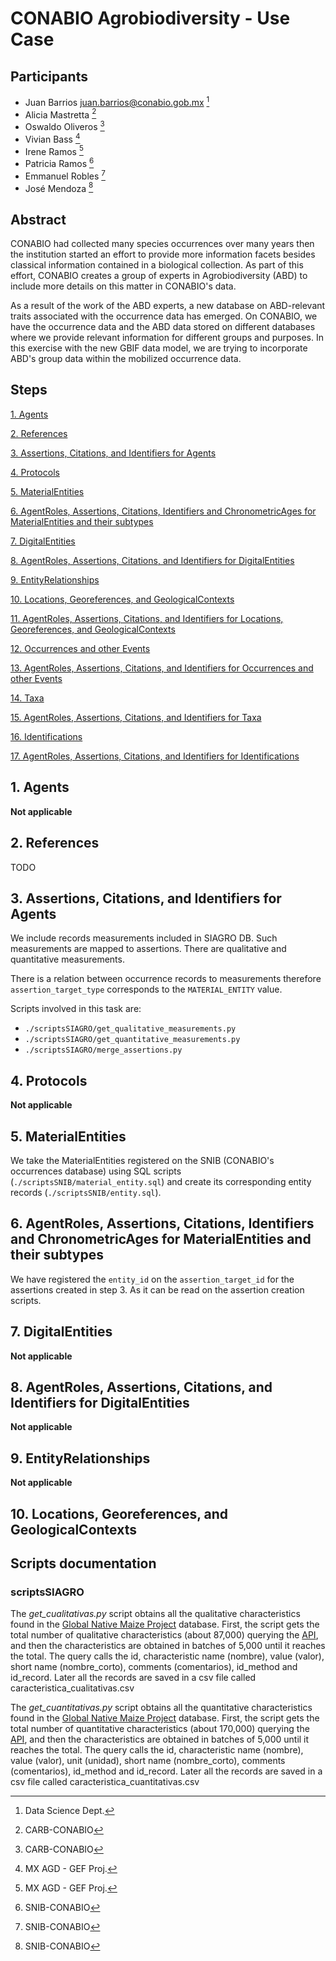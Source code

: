 # CONABIO Agrobiodiversity - Use Case

## Participants

 * Juan Barrios <juan.barrios@conabio.gob.mx> [^1]
 * Alicia Mastretta [^2]
 * Oswaldo Oliveros [^2]
 * Vivian Bass [^3]
 * Irene Ramos [^3]
 * Patricia Ramos [^4]
 * Emmanuel Robles [^4]
 * José Mendoza [^4]


## Abstract

CONABIO had collected many species occurrences over many years then the 
institution started an effort to provide more information facets besides 
classical information contained in a biological collection. As part of this 
effort, CONABIO creates a group of experts in Agrobiodiversity (ABD) to 
include more details on this matter in CONABIO's data. 

As a result of the work of the ABD experts, a new database on ABD-relevant 
traits associated with the occurrence data has emerged. On CONABIO, we have 
the occurrence data and the ABD data stored on different databases where we 
provide relevant information for different groups and purposes. In this 
exercise with the new GBIF data model, we are trying to incorporate ABD's group 
data within the mobilized occurrence data. 

## Steps

[1. Agents](#1-agents)

[2. References](#2-references)

[3. Assertions, Citations, and Identifiers for Agents](#3-assertions-citations-and-identifiers-for-agents)

[4. Protocols](#4-protocols)

[5. MaterialEntities](#5-materialentities)

[6. AgentRoles, Assertions, Citations, Identifiers and ChronometricAges for MaterialEntities and their subtypes](#6-agentroles-assertions-citations-identifiers-and-chronometricages-for-materialentities-and-their-subtypes)

[7. DigitalEntities](#7-digitalentities)

[8. AgentRoles, Assertions, Citations, and Identifiers for DigitalEntities](#8-agentroles-assertions-citations-and-identifiers-for-digitalentities)

[9. EntityRelationships](#9-entityrelationships)

[10. Locations, Georeferences, and GeologicalContexts](#10-locations-georeferences-and-geologicalcontexts)

[11. AgentRoles, Assertions, Citations, and Identifiers for Locations, Georeferences, and GeologicalContexts](#11-agentroles-assertions-citations-and-identifiers-for-locations-georeferences-and-geologicalcontexts)

[12. Occurrences and other Events](#12-occurrences-and-other-events)

[13. AgentRoles, Assertions, Citations, and Identifiers for Occurrences and other Events](#13-agentroles-assertions-citations-and-identifiers-for-occurrences-and-other-events)

[14. Taxa](#14-taxa)

[15. AgentRoles, Assertions, Citations, and Identifiers for Taxa](#15-agentroles-assertions-citations-and-identifiers-for-taxa)

[16. Identifications](#16-identifications)

[17. AgentRoles, Assertions, Citations, and Identifiers for Identifications](#17-agentroles-assertions-citations-and-identifiers-for-identifications)

## 1. Agents

**Not applicable** 

## 2. References

TODO

## 3. Assertions, Citations, and Identifiers for Agents

We include records measurements included in SIAGRO DB. Such measurements are 
mapped to assertions. There are qualitative and quantitative measurements.  

There is a relation between occurrence records to measurements therefore 
`assertion_target_type` corresponds to the `MATERIAL_ENTITY` value.

Scripts involved in this task are:
- `./scriptsSIAGRO/get_qualitative_measurements.py`
- `./scriptsSIAGRO/get_quantitative_measurements.py`
- `./scriptsSIAGRO/merge_assertions.py`

## 4. Protocols

**Not applicable**

## 5. MaterialEntities

We take the MaterialEntities registered on the SNIB (CONABIO's occurrences 
database) using SQL scripts (`./scriptsSNIB/material_entity.sql`) and create 
its corresponding entity records (`./scriptsSNIB/entity.sql`).

## 6. AgentRoles, Assertions, Citations, Identifiers and ChronometricAges for MaterialEntities and their subtypes 

We have registered the `entity_id` on the `assertion_target_id` for the assertions
created in step 3. As it can be read on the assertion creation scripts.

## 7. DigitalEntities

**Not applicable**

## 8. AgentRoles, Assertions, Citations, and Identifiers for DigitalEntities

**Not applicable**

## 9. EntityRelationships

**Not applicable**

## 10. Locations, Georeferences, and GeologicalContexts



## Scripts documentation

### scriptsSIAGRO

The *get_cualitativas.py* script obtains all the qualitative characteristics found in the [Global Native Maize Project](https://maices-siagro.conabio.gob.mx/spa/) database. First, the script gets the total number of qualitative characteristics (about 87,000) querying the [API](https://maices-siagro.conabio.gob.mx/api/graphql/), and then the characteristics are obtained in batches of 5,000 until it reaches the total. The query calls the id, characteristic name (nombre), value (valor), short name (nombre_corto), comments (comentarios), id_method and id_record. Later all the records are saved in a csv file called caracteristica_cualitativas.csv

The *get_cuantitativas.py* script obtains all the quantitative characteristics found in the [Global Native Maize Project](https://maices-siagro.conabio.gob.mx/spa/) database. First, the script gets the total number of quantitative characteristics (about 170,000) querying the [API](https://maices-siagro.conabio.gob.mx/api/graphql/), and then the characteristics are obtained in batches of 5,000 until it reaches the total. The query calls the id, characteristic name (nombre), value (valor), unit (unidad), short name (nombre_corto), comments (comentarios), id_method and id_record. Later all the records are saved in a csv file called caracteristica_cuantitativas.csv

[^1]: Data Science Dept.
[^2]: CARB-CONABIO
[^3]: MX AGD - GEF Proj.
[^4]: SNIB-CONABIO
